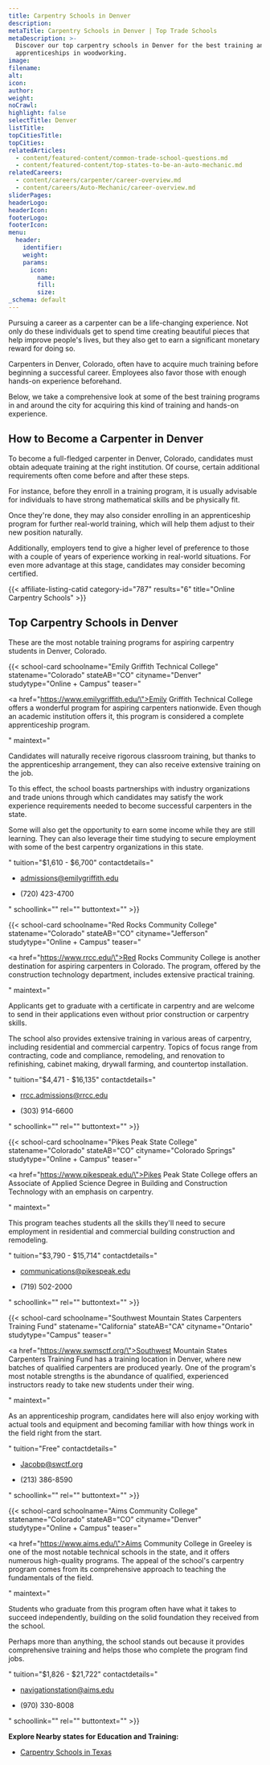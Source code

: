 ```yaml
---
title: Carpentry Schools in Denver
description:
metaTitle: Carpentry Schools in Denver | Top Trade Schools
metaDescription: >-
  Discover our top carpentry schools in Denver for the best training and
  apprenticeships in woodworking. 
image:
filename:
alt:
icon:
author:
weight:
noCrawl:
highlight: false
selectTitle: Denver
listTitle:
topCitiesTitle:
topCities:
relatedArticles:
  - content/featured-content/common-trade-school-questions.md
  - content/featured-content/top-states-to-be-an-auto-mechanic.md
relatedCareers:
  - content/careers/carpenter/career-overview.md
  - content/careers/Auto-Mechanic/career-overview.md
sliderPages:
headerLogo:
headerIcon:
footerLogo:
footerIcon:
menu:
  header:
    identifier:
    weight:
    params:
      icon:
        name:
        fill:
        size:
_schema: default
---
```

Pursuing a career as a carpenter can be a life-changing experience. Not only do these individuals get to spend time creating beautiful pieces that help improve people's lives, but they also get to earn a significant monetary reward for doing so.

Carpenters in Denver, Colorado, often have to acquire much training before beginning a successful career. Employees also favor those with enough hands-on experience beforehand.

Below, we take a comprehensive look at some of the best training programs in and around the city for acquiring this kind of training and hands-on experience.

## **How to Become a Carpenter in Denver**

To become a full-fledged carpenter in Denver, Colorado, candidates must obtain adequate training at the right institution. Of course, certain additional requirements often come before and after these steps.

For instance, before they enroll in a training program, it is usually advisable for individuals to have strong mathematical skills and be physically fit.

Once they're done, they may also consider enrolling in an apprenticeship program for further real-world training, which will help them adjust to their new position naturally.

Additionally, employers tend to give a higher level of preference to those with a couple of years of experience working in real-world situations. For even more advantage at this stage, candidates may consider becoming certified.

{{< affiliate-listing-catid category-id="787" results="6" title="Online Carpentry Schools" >}}

## **Top Carpentry Schools in Denver**

These are the most notable training programs for aspiring carpentry students in Denver, Colorado.

{{< school-card schoolname="Emily Griffith Technical College" statename="Colorado" stateAB="CO" cityname="Denver" studytype="Online + Campus" teaser="<p><a href=\"https://www.emilygriffith.edu/\">Emily Griffith Technical College</a> offers a wonderful program for aspiring carpenters nationwide. Even though an academic institution offers it, this program is considered a complete apprenticeship program.</p>" maintext="<p>Candidates will naturally receive rigorous classroom training, but thanks to the apprenticeship arrangement, they can also receive extensive training on the job.</p><p>To this effect, the school boasts partnerships with industry organizations and trade unions through which candidates may satisfy the work experience requirements needed to become successful carpenters in the state.</p><p>Some will also get the opportunity to earn some income while they are still learning. They can also leverage their time studying to secure employment with some of the best carpentry organizations in this state.</p>" tuition="$1,610 - $6,700" contactdetails="<ul><li><p>admissions@emilygriffith.edu</p></li><li><p>(720) 423-4700</p></li></ul>" schoollink="" rel="" buttontext="" >}}

{{< school-card schoolname="Red Rocks Community College" statename="Colorado" stateAB="CO" cityname="Jefferson" studytype="Online + Campus" teaser="<p><a href=\"https://www.rrcc.edu/\">Red Rocks Community College</a> is another destination for aspiring carpenters in Colorado. The program, offered by the construction technology department, includes extensive practical training.</p>" maintext="<p>Applicants get to graduate with a certificate in carpentry and are welcome to send in their applications even without prior construction or carpentry skills.</p><p>The school also provides extensive training in various areas of carpentry, including residential and commercial carpentry. Topics of focus range from contracting, code and compliance, remodeling, and renovation to refinishing, cabinet making, drywall farming, and countertop installation.</p>" tuition="$4,471 - $16,135" contactdetails="<ul><li><p>rrcc.admissions@rrcc.edu</p></li><li><p>(303) 914-6600</p><p></p></li></ul>" schoollink="" rel="" buttontext="" >}}

{{< school-card schoolname="Pikes Peak State College" statename="Colorado" stateAB="CO" cityname="Colorado Springs" studytype="Online + Campus" teaser="<p><a href=\"https://www.pikespeak.edu/\">Pikes Peak State College</a> offers an Associate of Applied Science Degree in Building and Construction Technology with an emphasis on carpentry.</p>" maintext="<p>This program teaches students all the skills they'll need to secure employment in residential and commercial building construction and remodeling.</p>" tuition="$3,790 - $15,714" contactdetails="<ul><li><p>communications@pikespeak.edu</p></li><li><p>(719) 502-2000</p><p></p></li></ul>" schoollink="" rel="" buttontext="" >}}

{{< school-card schoolname="Southwest Mountain States Carpenters Training Fund" statename="California" stateAB="CA" cityname="Ontario" studytype="Campus" teaser="<p><a href=\"https://www.swmsctf.org/\">Southwest Mountain States Carpenters Training Fund</a> has a training location in Denver, where new batches of qualified carpenters are produced yearly. One of the program's most notable strengths is the abundance of qualified, experienced instructors ready to take new students under their wing.</p>" maintext="<p>As an apprenticeship program, candidates here will also enjoy working with actual tools and equipment and becoming familiar with how things work in the field right from the start.</p>" tuition="Free" contactdetails="<ul><li><p>Jacobp@swctf.org</p></li><li><p>(213) 386-8590</p><p></p></li></ul>" schoollink="" rel="" buttontext="" >}}

{{< school-card schoolname="Aims Community College" statename="Colorado" stateAB="CO" cityname="Denver" studytype="Online + Campus" teaser="<p><a href=\"https://www.aims.edu/\">Aims Community College</a> in Greeley is one of the most notable technical schools in the state, and it offers numerous high-quality programs. The appeal of the school's carpentry program comes from its comprehensive approach to teaching the fundamentals of the field.</p>" maintext="<p>Students who graduate from this program often have what it takes to succeed independently, building on the solid foundation they received from the school.</p><p>Perhaps more than anything, the school stands out because it provides comprehensive training and helps those who complete the program find jobs.</p>" tuition="$1,826 - $21,722" contactdetails="<ul><li><p>navigationstation@aims.edu</p></li><li><p>(970) 330-8008</p><p></p></li></ul>" schoollink="" rel="" buttontext="" >}}

**Explore Nearby states for Education and Training:**

* [Carpentry Schools in Texas](https://toptradeschools.com/near-you/carpenter/texas/)